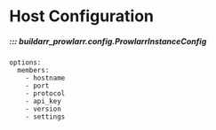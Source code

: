 # Host Configuration

##### ::: buildarr_prowlarr.config.ProwlarrInstanceConfig
    options:
      members:
        - hostname
        - port
        - protocol
        - api_key
        - version
        - settings
